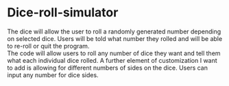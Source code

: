 # Dice-roll-simulator
The dice will allow the user to roll a randomly generated number depending on selected dice. Users will be told what number they rolled and will be able to re-roll or quit the program.  
The code will allow users to roll any number of dice they want and tell them what each individual dice rolled.
A further element of customization I want to add is allowing for different numbers of sides on the dice. Users can input any number for dice sides.
